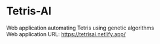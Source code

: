 # Tetris-AI
Web application automating Tetris using genetic algorithms \
Web application URL: https://tetrisai.netlify.app/
